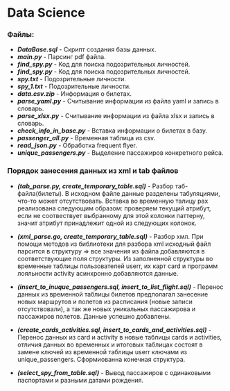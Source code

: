 # Data Science

### Файлы:
- ***DataBase.sql*** - Скрипт создания базы данных.
- ***main.py*** - Парсинг pdf файла.  
- ***find_spy.py*** - Код для поиска подозрительных личностей.
- ***find_spy.py*** - Код для поиска подозрительных личностей.
- ***spy.txt*** - Подозрительные личности.
- ***spy_1.txt*** - Подозрительные личности.
- ***data.csv.zip*** - Информация о билетах.
- ***parse_yaml.py*** - Считывание информации из файла yaml и запись в словарь.
- ***parse_xlsx.py*** - Считывание информации из файла xlsx и запись в словарь.
- ***check_info_in_base.py*** - Вставка информации о билетах в базу.
- ***passenger_all.py*** - Временная таблица из csv.
- ***read_json.py*** - Обработка frequent flyer.
- ***unique_passengers.py*** - Выделение пассажиров конкретного рейса.
### Порядок занесения данных из xml и tab файлов  

- ***(tab_parse.py, create_temporary_table.sql)*** - Разбор таб-файла(билеты). В исходном файле данные разделены табуляциями, что-то может отсутствовать. Вставка во временную талицу pax реализована следующим образом: проверяем текущий атрибут, если не соотвествует выбранному для этой колонки паттерну, значит атрибут принадлежит одной из следующих колонок.

- ***(xml_parse.go, create_temporary_table.sql)*** - Разбор хмл. При помощи методов из библиотеки для разбора xml исходный файл парсится в структуру => все значения из файла добавляются в соответствующие поля структуры. Из заполненной структуры во временные таблицы пользователей userr, их карт card и программ лояльности activity асинхронно добавляются данные.

- ***(insert_to_inuque_passengers.sql, insert_to_list_flight.sql)*** - Перенос данных из временной таблицы билетов предполагал занесение новых маршрутов и полетов из расписания (новые записи отсутствовали), а так же новых уникальных пассажирова и пассажиров полетов. Данные успешно добавлены.  

- ***(create_cards_activities.sql, insert_to_cards_and_activities.sql)*** -  Перенос данных из card и activity в новые таблицы cards и activities, отличия данных во временных и итоговых таблицах состоят в замене ключей из временной таблицы userr ключами из unique_passengers. Сформиованна конечная структура.  

- ***(select_spy_from_table.sql)*** - Вывод пассажиров с одинаковыми паспортами и разными датами рождения.  
